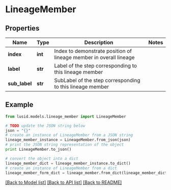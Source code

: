 # LineageMember


## Properties
Name | Type | Description | Notes
------------ | ------------- | ------------- | -------------
**index** | **int** | Index to demonstrate position of lineage member in overall lineage | 
**label** | **str** | Label of the step corresponding to this lineage member | 
**sub_label** | **str** | SubLabel of the step corresponding to this lineage member | 

## Example

```python
from lusid.models.lineage_member import LineageMember

# TODO update the JSON string below
json = "{}"
# create an instance of LineageMember from a JSON string
lineage_member_instance = LineageMember.from_json(json)
# print the JSON string representation of the object
print LineageMember.to_json()

# convert the object into a dict
lineage_member_dict = lineage_member_instance.to_dict()
# create an instance of LineageMember from a dict
lineage_member_form_dict = lineage_member.from_dict(lineage_member_dict)
```
[[Back to Model list]](../README.md#documentation-for-models) [[Back to API list]](../README.md#documentation-for-api-endpoints) [[Back to README]](../README.md)


